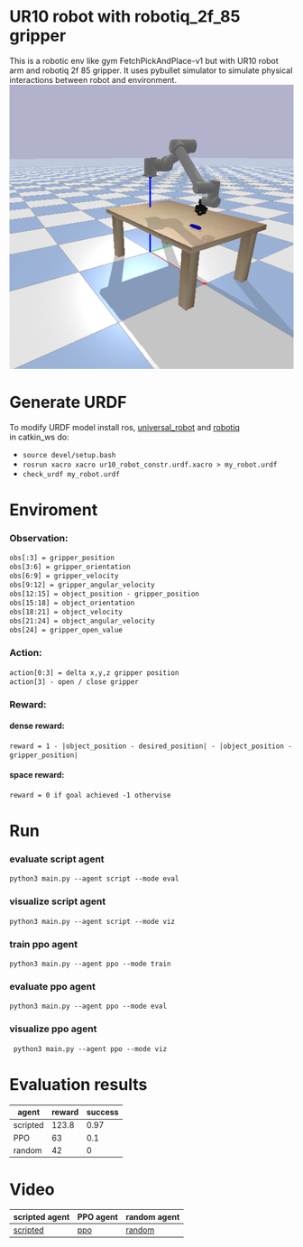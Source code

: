 # UR10 robot with robotiq_2f_85 gripper

This is a robotic env like gym FetchPickAndPlace-v1 but with UR10 robot arm and robotiq 2f 85 gripper. It uses pybullet simulator to simulate physical interactions between robot and environment.   
![image](imgs/env_view.png)

# Generate URDF

To modify URDF model install ros, [universal_robot](https://github.com/ros-industrial/universal_robot) and [robotiq](https://github.com/ros-industrial/robotiq)  
in catkin_ws do:
* ```source devel/setup.bash```
* ```rosrun xacro xacro ur10_robot_constr.urdf.xacro > my_robot.urdf```
* ```check_urdf my_robot.urdf```

# Enviroment
### Observation:
```
obs[:3] = gripper_position
obs[3:6] = gripper_orientation
obs[6:9] = gripper_velocity
obs[9:12] = gripper_angular_velocity
obs[12:15] = object_position - gripper_position
obs[15:18] = object_orientation
obs[18:21] = object_velocity
obs[21:24] = object_angular_velocity
obs[24] = gripper_open_value
 ```

### Action:
```
action[0:3] = delta x,y,z gripper position
action[3] - open / close gripper
```

### Reward:

#### dense reward:
```
reward = 1 - |object_position - desired_position| - |object_position - gripper_position|
```
#### space reward:
```
reward = 0 if goal achieved -1 othervise
```

# Run

### evaluate script agent
```
python3 main.py --agent script --mode eval
```

### visualize script agent
``` 
python3 main.py --agent script --mode viz
```

### train ppo agent
``` 
python3 main.py --agent ppo --mode train
```

### evaluate ppo agent
```
python3 main.py --agent ppo --mode eval
```

### visualize ppo agent
```
 python3 main.py --agent ppo --mode viz
```


# Evaluation results
 agent | reward | success | 
| ------------- | ------------- | ------------- | 
| scripted | 123.8  | 0.97  | 
| PPO | 63  | 0.1  | 
| random | 42  | 0  | 


# Video
 scripted agent | PPO agent | random agent | 
| ------------- | ------------- | ------------- | 
| [scripted](video/scripted_agent.mp4) | [ppo](video/ppo_agent.mp4)  | [random](video/random_agent.mp4)  |
